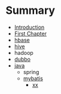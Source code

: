 # Summary

* [Introduction](README.md)
* [First Chapter](chapter1.md)
* [hbase](spring/xxx.md)
* [hive](spring/README.md)
* hadoop
* [dubbo](dubbo.md)
* [java](java.md)
  * spring
  * [mybatis](java/mybatis.md)
    * [xx](java/mybatis/xx.md)

